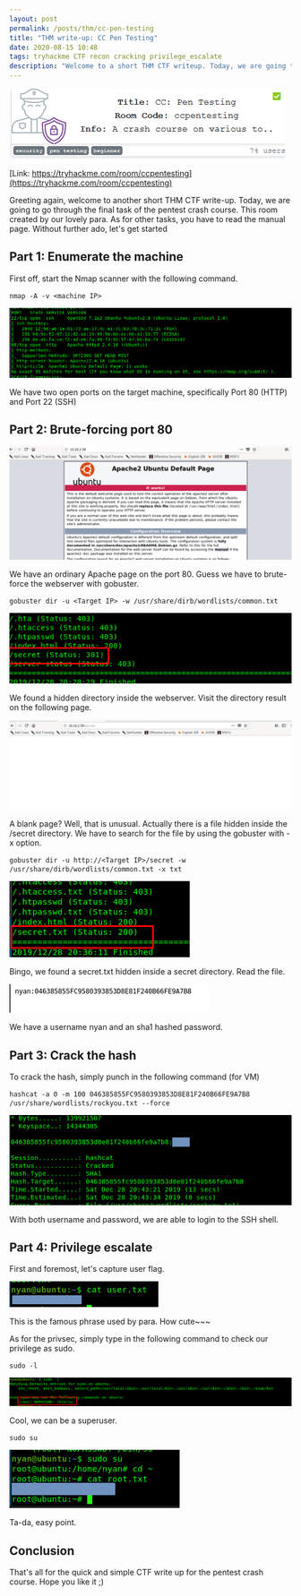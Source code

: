 ```yaml
---
layout: post
permalink: /posts/thm/cc-pen-testing
title: "THM write-up: CC Pen Testing"
date: 2020-08-15 10:48
tags: tryhackme CTF recon cracking privilege_escalate
description: "Welcome to a short THM CTF writeup. Today, we are going to go through the final task of the pentest crash course. This room created by our lovely para."
---
```


![titlecard](/assets/images/THM/2020-08-15-cc-pen-testing/1.png)

[Link: https://tryhackme.com/room/ccpentesting](https://tryhackme.com/room/ccpentesting)

Greeting again, welcome to another short THM CTF write-up. Today, we are going to go through the final task of the pentest crash course. This room created by our lovely para.  As for other tasks, you have to read the manual page. Without further ado, let's get started

## Part 1: Enumerate the machine

First off, start the Nmap scanner with the following command.

```
nmap -A -v <machine IP>
```

![nmap](/assets/images/THM/2020-08-15-cc-pen-testing/2.png)

We have two open ports on the target machine, specifically Port 80 (HTTP) and Port 22 (SSH)

## Part 2: Brute-forcing port 80

![web](/assets/images/THM/2020-08-15-cc-pen-testing/3.png)

We have an ordinary Apache page on the port 80. Guess we have to brute-force the webserver with gobuster.

```
gobuster dir -u <Target IP> -w /usr/share/dirb/wordlists/common.txt
```

![gobuster](/assets/images/THM/2020-08-15-cc-pen-testing/4.png)

We found a hidden directory inside the webserver. Visit the directory result on the following page.

![hidden](/assets/images/THM/2020-08-15-cc-pen-testing/5.png)

A blank page? Well, that is unusual. Actually there is a file hidden inside the /secret directory. We have to search for the file by using the gobuster with -x option.

```
gobuster dir -u http://<Target IP>/secret -w /usr/share/dirb/wordlists/common.txt -x txt
```

![secret](/assets/images/THM/2020-08-15-cc-pen-testing/6.png)

Bingo, we found a secret.txt hidden inside a secret directory. Read the file.

![nyan](/assets/images/THM/2020-08-15-cc-pen-testing/7.png)

We have a username nyan and an sha1 hashed password.

## Part 3: Crack the hash

To crack the hash, simply punch in the following command (for VM)

```
hashcat -a 0 -m 100 046385855FC9580393853D8E81F240B66FE9A7B8 /usr/share/wordlists/rockyou.txt --force
```

![hashcat](/assets/images/THM/2020-08-15-cc-pen-testing/8.png)

With both username and password, we are able to login to the SSH shell.

## Part 4: Privilege escalate

First and foremost, let's capture user flag.

![user](/assets/images/THM/2020-08-15-cc-pen-testing/9.png)

This is the famous phrase used by para. How cute~~~

As for the privsec, simply type in the following command to check our privilege as sudo.

```
sudo -l
```

![sudo](/assets/images/THM/2020-08-15-cc-pen-testing/10.png)

Cool, we can be a superuser.

```
sudo su
```

![su](/assets/images/THM/2020-08-15-cc-pen-testing/11.png)

Ta-da, easy point.

## Conclusion

That's all for the quick and simple CTF write up for the pentest crash course. Hope you like it ;)
